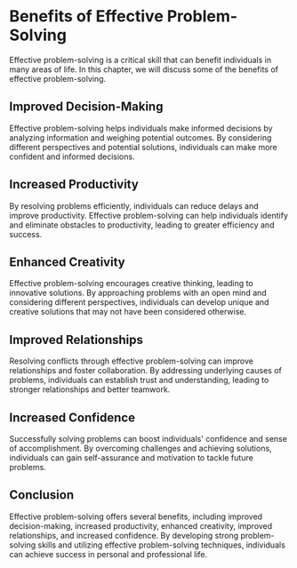 Benefits of Effective Problem-Solving
=========================================================================================

Effective problem-solving is a critical skill that can benefit individuals in many areas of life. In this chapter, we will discuss some of the benefits of effective problem-solving.

Improved Decision-Making
------------------------

Effective problem-solving helps individuals make informed decisions by analyzing information and weighing potential outcomes. By considering different perspectives and potential solutions, individuals can make more confident and informed decisions.

Increased Productivity
----------------------

By resolving problems efficiently, individuals can reduce delays and improve productivity. Effective problem-solving can help individuals identify and eliminate obstacles to productivity, leading to greater efficiency and success.

Enhanced Creativity
-------------------

Effective problem-solving encourages creative thinking, leading to innovative solutions. By approaching problems with an open mind and considering different perspectives, individuals can develop unique and creative solutions that may not have been considered otherwise.

Improved Relationships
----------------------

Resolving conflicts through effective problem-solving can improve relationships and foster collaboration. By addressing underlying causes of problems, individuals can establish trust and understanding, leading to stronger relationships and better teamwork.

Increased Confidence
--------------------

Successfully solving problems can boost individuals' confidence and sense of accomplishment. By overcoming challenges and achieving solutions, individuals can gain self-assurance and motivation to tackle future problems.

Conclusion
----------

Effective problem-solving offers several benefits, including improved decision-making, increased productivity, enhanced creativity, improved relationships, and increased confidence. By developing strong problem-solving skills and utilizing effective problem-solving techniques, individuals can achieve success in personal and professional life.
